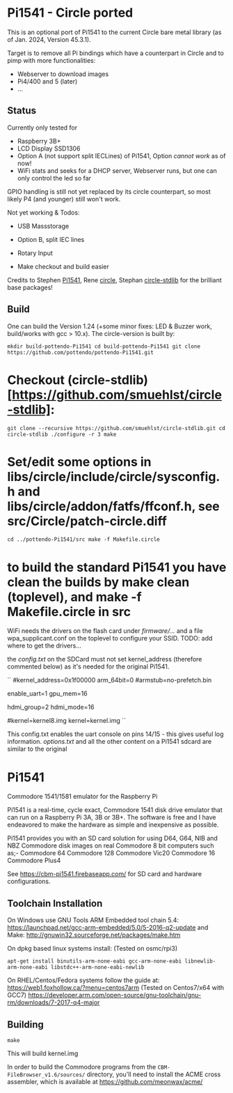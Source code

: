 # Pi1541 - Circle ported

This is an optional port of Pi1541 to the current Circle bare metal library (as of Jan. 2024, Version 45.3.1).

Target is to remove all Pi bindings which have a counterpart in Circle and to pimp with more functionalities:
- Webserver to download images
- Pi4/400 and 5 (later)
- ...

Status
------
Currently only tested for
- Raspberry 3B+
- LCD Display SSD1306
- Option A (not support split IECLines) of Pi1541, Option *cannot work* as of now!
- WiFi stats and seeks for a DHCP server, Webserver runs, but one can only control the led so far

GPIO handling is still not yet replaced by its circle counterpart, so most likely P4 (and younger) still won't work.

Not yet working & Todos:
- USB Massstorage
- Option B, split IEC lines
- Rotary Input

- Make checkout and build easier

Credits to Stephen [Pi1541](https://cbm-pi1541.firebaseapp.com/), Rene [circle](https://github.com/rsta2/circle), Stephan [circle-stdlib](https://github.com/smuehlst/circle-stdlib) for the brilliant base packages!

Build
-----
One can build the Version 1.24 (+some minor fixes: LED & Buzzer work, build/works with gcc > 10.x).
The circle-version is built by:


`
mkdir build-pottendo-Pi1541
cd build-pottendo-Pi1541
git clone https://github.com/pottendo/pottendo-Pi1541.git
`
# Checkout (circle-stdlib)[https://github.com/smuehlst/circle-stdlib]:
`git clone --recursive https://github.com/smuehlst/circle-stdlib.git
cd circle-stdlib
./configure -r 3
make
`

# Set/edit some options in libs/circle/include/circle/sysconfig.h and libs/circle/addon/fatfs/ffconf.h, see src/Circle/patch-circle.diff
`
cd ../pottendo-Pi1541/src
make -f Makefile.circle
`

# to build the standard Pi1541 you have clean the builds by make clean (toplevel), and make -f Makefile.circle in src

WiFi needs the drivers on the flash card under *firmware/...* and a file wpa_supplicant.conf on the toplevel to configure your SSID.
TODO: add where to get the drivers...

the *config.txt* on the SDCard must not set kernel_address (therefore commented below) as it's needed for the original Pi1541.

``
\#kernel_address=0x1f00000
arm_64bit=0
\#armstub=no-prefetch.bin 

enable_uart=1
gpu_mem=16

hdmi_group=2
hdmi_mode=16

\#kernel=kernel8.img
kernel=kernel.img
``

This config.txt enables the uart console on pins 14/15 - this gives useful log information.
*options.txt* and all the other content on a Pi1541 sdcard are similar to the original

# Pi1541

Commodore 1541/1581 emulator for the Raspberry Pi

Pi1541 is a real-time, cycle exact, Commodore 1541 disk drive emulator that can run on a Raspberry Pi 3A, 3B or 3B+. The software is free and I have endeavored to make the hardware as simple and inexpensive as possible.

Pi1541 provides you with an SD card solution for using D64, G64, NIB and NBZ Commodore disk images on real Commodore 8 bit computers such as;-
Commodore 64
Commodore 128
Commodore Vic20
Commodore 16
Commodore Plus4

See https://cbm-pi1541.firebaseapp.com/ for SD card and hardware configurations.

Toolchain Installation
----------------------

On Windows use GNU Tools ARM Embedded tool chain 5.4:
https://launchpad.net/gcc-arm-embedded/5.0/5-2016-q2-update
and Make:
http://gnuwin32.sourceforge.net/packages/make.htm


On dpkg based linux systems install:
(Tested on osmc/rpi3)
```
apt-get install binutils-arm-none-eabi gcc-arm-none-eabi libnewlib-arm-none-eabi libstdc++-arm-none-eabi-newlib
```

On RHEL/Centos/Fedora systems follow the guide at:
https://web1.foxhollow.ca/?menu=centos7arm
(Tested on Centos7/x64 with GCC7)
https://developer.arm.com/open-source/gnu-toolchain/gnu-rm/downloads/7-2017-q4-major

Building
--------
```
make
```
This will build kernel.img


In order to build the Commodore programs from the `CBM-FileBrowser_v1.6/sources/` directory, you'll need to install the ACME cross assembler, which is available at https://github.com/meonwax/acme/
